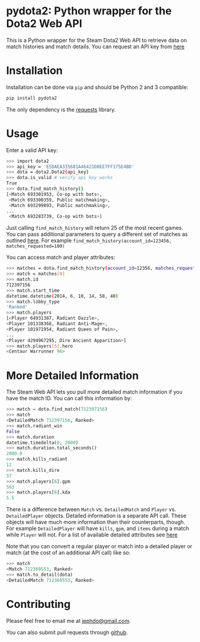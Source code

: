 pydota2: Python wrapper for the Dota2 Web API
=========================================

This is a Python wrapper for the Steam Dota2 Web API to retrieve data on 
match histories and match details. You can request an API key 
from [here](http://steamcommunity.com/dev/apikey)

Installation
=============

Installation can be done via `pip` and should be Python 2 and 3 compatible:
```sh
pip install pydota2
```
The only dependency is the [requests](https://github.com/kennethreitz/requests) library. 

Usage
=======
Enter a valid API key:
```sh
>>> import dota2
>>> api_key = 'E5DAEA335681A46421D8EE7FF175E4BD'
>>> dota = dota2.Dota2(api_key)
>>> dota.is_valid # verify api key works
True
>>> dota.find_match_history()
[<Match 693301953, Co-op with bots>,
 <Match 693300359, Public matchmaking>,
 <Match 693299893, Public matchmaking>,
...
 <Match 693283739, Co-op with bots>]
```

Just calling `find_match_history` will return 25 of the most recent games. You can 
pass additional parameters to query a different set of matches as outlined
[here](http://wiki.teamfortress.com/wiki/WebAPI/GetMatchHistory#Method-specific_parameters).
For example `find_match_history(account_id=123456, matches_requested=100)`

You can access match and player attributes:

```sh
>>> matches = dota.find_match_history(account_id=12356, matches_requested=10)
>>> match = matches[0]
>>> match.id
712397156
>>> match.start_time
datetime.datetime(2014, 6, 10, 14, 58, 40)
>>> match.lobby_type
'Ranked'
>>> match.players 
[<Player 64931387, Radiant Dazzle>, 
<Player 101338368, Radiant Anti-Mage>, 
<Player 101971954, Radiant Queen of Pain>, 
...
<Player 4294967295, Dire Ancient Apparition>]
>>> match.players[5].hero
<Centaur Warrunner 96>
```

More Detailed Information
=========================

The Steam Web API lets you pull more detailed match information if you have the
match ID. You can call this information by:

```python
>>> match = dota.find_match(712397156)
>>> match
<DetailedMatch 712397156, Ranked>
>>> match.radiant_win
False
>>> match.duration
datetime.timedelta(0, 2000)
>>> match.duration.total_seconds()
2000.0
>>> match.kills_radiant
12
>>> match.kills_dire
37
>>> match.players[6].gpm
563
>>> match.players[6].kda
5.5
```

There is a difference between `Match` vs. `DetailedMatch` and `Player` vs. `DetailedPlayer` objects.
Detailed information is a separate API call. These objects will have much more information than
their counterparts, though. For example `DetailedPlayer` will have `kills`, `gpm`, and `items` during 
a match while `Player` will not. For a list of available detailed attributes see [here](http://wiki.teamfortress.com/wiki/WebAPI/GetMatchDetails)

Note that you can convert a regular player or match into a detailed player or match (at 
the cost of an additional API call) like so:

```python
>>> match
<Match 712360553, Ranked>
>>> match.to_detail(dota)
<DetailedMatch 712360553, Ranked>
```

Contributing
============
Please feel free to email me at jephdo@gmail.com.

You can also submit pull requests through [github](https://github.com/jephdo/pydota2).

